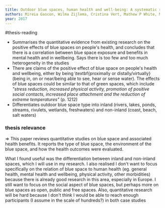 ```yaml
---
title: Outdoor blue spaces, human health and well-being: A systematic review of quantitative studies
authors: Mireia Gascon, Wilma Zijlema, Cristina Vert, Mathew P White, Mark J Nieuwenhuijsen
year: 2017
---
```

#thesis-reading 

- Summarises the quantitative evidence from existing research on the positive effects of blue spaces on people's health, and concludes that there is a correlation between blue space exposure and benefits in mental health and in wellbeing. Says there is too few and too much heterogeneity in the studies
- There are claims of the positive effect of blue space on people's health and wellbeing, either by being \textbf{proximally or distally/virtually} (being in, on or near/being able to see, hear or sense water). The effects of blue spaces could be similar to that of green spaces, which include *"stress reduction, increased physical activity, promotion of positive social contacts, increased place attachment and the reduction of extreme temperatures"* (p. 1212)
- Differentiates outdoor blue space type into inland (rivers, lakes, ponds, streams, rivulets, wetlands, freshwaters) and non-inland (coast, beach, salt waters)

### thesis relevance

$\Rightarrow$ This paper reviews quantitative studies on blue space and associated health benefits. It reports the type of blue space, the environment of the blue space, and how the health outcomes were evaluated.

What I found useful was the differentiation between inland and non-inland spaces, which I will use in my research. I also realised I don't want to focus specifically on the relation of blue space to human health (eg. general health, mental health and wellbeing, physical activity, other morbidities) because there is already good research in this area, especially in Europe. I still want to focus on the social aspect of blue spaces, but perhaps more on blue spaces as open, public and free spaces. Also, quantitative research will be hard because I don't think I would be able to reach enough participants (I assume in the scale of hundreds?) in both case studies